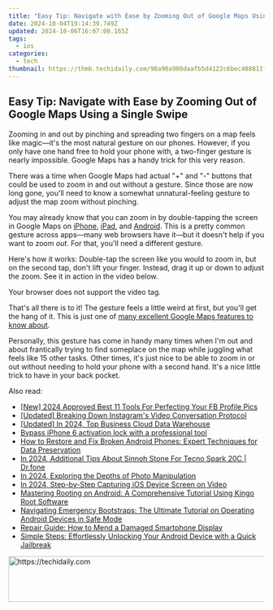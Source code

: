 ```yaml
---
title: "Easy Tip: Navigate with Ease by Zooming Out of Google Maps Using a Single Swipe"
date: 2024-10-04T19:14:39.749Z
updated: 2024-10-06T16:07:00.165Z
tags:
  - ios
categories:
  - tech
thumbnail: https://thmb.techidaily.com/98a90a980daafb5d4122c6bec488811f000154f10382aff0b3452de9d0f47411.jpg
---
```


## Easy Tip: Navigate with Ease by Zooming Out of Google Maps Using a Single Swipe

Zooming in and out by pinching and spreading two fingers on a map feels like magic—it's the most natural gesture on our phones. However, if you only have one hand free to hold your phone with, a two-finger gesture is nearly impossible. Google Maps has a handy trick for this very reason.

 There was a time when Google Maps had actual "+" and "-" buttons that could be used to zoom in and out without a gesture. Since those are now long gone, you'll need to know a somewhat unnatural-feeling gesture to adjust the map zoom without pinching.

 You may already know that you can zoom in by double-tapping the screen in Google Maps on [iPhone](https://apps.apple.com/us/app/google-maps/id585027354), [iPad](https://apps.apple.com/us/app/google-maps/id585027354), and [Android](https://www.anrdoezrs.net/links/3607085/type/dlg/sid/UUhtgUeUpU2002751/https://play.google.com/store/apps/details?id=com.google.android.apps.maps&hl=en%5FUS&gl=US). This is a pretty common gesture across apps—many web browsers have it—but it doesn't help if you want to zoom _out_. For that, you'll need a different gesture.

 Here's how it works: Double-tap the screen like you would to zoom in, but on the second tap, don't lift your finger. Instead, drag it up or down to adjust the zoom. See it in action in the video below.

Your browser does not support the video tag. 

 That's all there is to it! The gesture feels a little weird at first, but you'll get the hang of it. This is just one of [many excellent Google Maps features to know about](https://location-social.techidaily.com/how-to-detect-and-stop-mspy-from-spying-on-your-oppo-a1x-5g-drfone-by-drfone-virtual-android/).

 Personally, this gesture has come in handy many times when I'm out and about frantically trying to find someplace on the map while juggling what feels like 15 other tasks. Other times, it's just nice to be able to zoom in or out without needing to hold your phone with a second hand. It's a nice little trick to have in your back pocket.

<ins class="adsbygoogle"
     style="display:block"
     data-ad-format="autorelaxed"
     data-ad-client="ca-pub-7571918770474297"
     data-ad-slot="1223367746"></ins>

<ins class="adsbygoogle"
     style="display:block"
     data-ad-client="ca-pub-7571918770474297"
     data-ad-slot="8358498916"
     data-ad-format="auto"
     data-full-width-responsive="true"></ins>

<span class="atpl-alsoreadstyle">Also read:</span>
<div><ul>
<li><a href="https://facebook-video-recording.techidaily.com/new-2024-approved-best-11-tools-for-perfecting-your-fb-profile-pics/"><u>[New] 2024 Approved Best 11 Tools For Perfecting Your FB Profile Pics</u></a></li>
<li><a href="https://instagram-video-files.techidaily.com/updated-breaking-down-instagrams-video-conversation-protocol/"><u>[Updated] Breaking Down Instagram's Video Conversation Protocol</u></a></li>
<li><a href="https://article-tips.techidaily.com/updated-in-2024-top-business-cloud-data-warehouse/"><u>[Updated] In 2024, Top Business Cloud Data Warehouse</u></a></li>
<li><a href="https://phone-solutions.techidaily.com/bypass-iphone-6-activation-lock-with-a-professional-tool-by-drfone-ios-unlock-ios-unlock/"><u>Bypass iPhone 6 activation lock with a professional tool</u></a></li>
<li><a href="https://os-tips.techidaily.com/how-to-restore-and-fix-broken-android-phones-expert-techniques-for-data-preservation/"><u>How to Restore and Fix Broken Android Phones: Expert Techniques for Data Preservation</u></a></li>
<li><a href="https://pokemon-go-android.techidaily.com/in-2024-additional-tips-about-sinnoh-stone-for-tecno-spark-20c-drfone-by-drfone-virtual-android/"><u>In 2024, Additional Tips About Sinnoh Stone For Tecno Spark 20C | Dr.fone</u></a></li>
<li><a href="https://some-knowledge.techidaily.com/in-2024-exploring-the-depths-of-photo-manipulation/"><u>In 2024, Exploring the Depths of Photo Manipulation</u></a></li>
<li><a href="https://youtube-help.techidaily.com/in-2024-step-by-step-capturing-ios-device-screen-on-video/"><u>In 2024, Step-by-Step Capturing iOS Device Screen on Video</u></a></li>
<li><a href="https://os-tips.techidaily.com/mastering-rooting-on-android-a-comprehensive-tutorial-using-kingo-root-software/"><u>Mastering Rooting on Android: A Comprehensive Tutorial Using Kingo Root Software</u></a></li>
<li><a href="https://os-tips.techidaily.com/navigating-emergency-bootstraps-the-ultimate-tutorial-on-operating-android-devices-in-safe-mode/"><u>Navigating Emergency Bootstraps: The Ultimate Tutorial on Operating Android Devices in Safe Mode</u></a></li>
<li><a href="https://os-tips.techidaily.com/repair-guide-how-to-mend-a-damaged-smartphone-display/"><u>Repair Guide: How to Mend a Damaged Smartphone Display</u></a></li>
<li><a href="https://os-tips.techidaily.com/simple-steps-effortlessly-unlocking-your-android-device-with-a-quick-jailbreak/"><u>Simple Steps: Effortlessly Unlocking Your Android Device with a Quick Jailbreak</u></a></li>
</ul></div>

<!-- affiliate ads begin -->
<a href="https://appsumo.8odi.net/c/5597632/2087394/7443" target="_top" id="2087394">
  <img src="//a.impactradius-go.com/display-ad/7443-2087394" border="0" alt="https://techidaily.com" width="728" height="90"/>
</a>
<img height="0" width="0" src="https://appsumo.8odi.net/i/5597632/2087394/7443" style="position:absolute;visibility:hidden;" border="0" />
<!-- affiliate ads end -->

